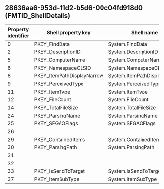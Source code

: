 ## 28636aa6-953d-11d2-b5d6-00c04fd918d0 (FMTID_ShellDetails)

Property identifier | Shell property key | Shell name | Alias
--- | --- | --- | ---
0 | PKEY_FindData | System.FindData | PID_FINDDATA
2 | PKEY_DescriptionID | System.DescriptionID | PID_DESCRIPTIONID
5 | PKEY_ComputerName | System.ComputerName | PID_COMPUTERNAME
6 | PKEY_NamespaceCLSID | System.NamespaceCLSID | 
8 | PKEY_ItemPathDisplayNarrow | System.ItemPathDisplayNarrow | 
9 | PKEY_PerceivedType | System.PerceivedType | 
11 | PKEY_ItemType | System.ItemType | 
12 | PKEY_FileCount | System.FileCount | 
14 | PKEY_TotalFileSize | System.TotalFileSize | 
24 | PKEY_ParsingName | System.ParsingName | 
25 | PKEY_SFGAOFlags | System.SFGAOFlags | 
26 |  |  | 
29 | PKEY_ContainedItems | System.ContainedItems | 
30 | PKEY_ParsingPath | System.ParsingPath | 
31 |  |  | 
32 |  |  | 
33 | PKEY_IsSendToTarget | System.IsSendToTarget | 
37 | PKEY_ItemSubType | System.ItemSubType | 

